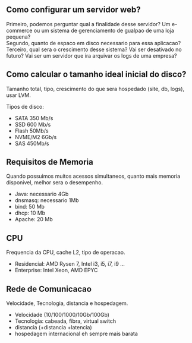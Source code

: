 ## Como configurar um servidor web?
Primeiro, podemos perguntar qual a finalidade desse servidor? Um e-commerce ou um sistema de gerenciamento de gualpao de uma loja pequena?  
Segundo, quanto de espaco em disco necessario para essa aplicacao?  
Terceiro, qual sera o crescimento desse sistema? Vai ser desativado no futuro? Vai ser um servidor que ira arquivar os logs de uma empresa?  
  
## Como calcular o tamanho ideal inicial do disco?
Tamanho total, tipo, crescimento do que sera hospedado (site, db, logs), usar LVM.  
  
Tipos de disco:
- SATA 350 Mb/s
- SSD 600 Mb/s
- Flash 50Mb/s
- NVME/M2 6Gb/s
- SAS 450Mb/s
  
## Requisitos de Memoria
Quando possuimos muitos acessos simultaneos, quanto mais memoria disponivel, melhor sera o desempenho.
  
- Java: necessario 4Gb
- dnsmasq: necessario 1Mb
- bind: 50 Mb
- dhcp: 10 Mb
- Apache: 20 Mb
  
## CPU
Frequencia da CPU, cache L2, tipo de operacao.  
- Residencial: AMD Rysen 7, Intel i3, i5, i7, i9 ...
- Enterprise: Intel Xeon, AMD EPYC
  
## Rede de Comunicacao
Velocidade, Tecnologia, distancia e hospedagem.  
- Velocidade (10/100/1000/10Gb/100Gb)
- Tecnologia: cabeada, fibra, virtual switch
- distancia (+distancia +latencia)
- hospedagem internacional eh sempre mais barata
